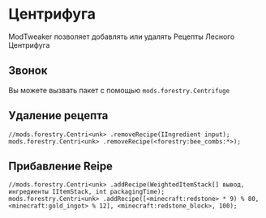 # Центрифуга

ModTweaker позволяет добавлять или удалять Рецепты Лесного Центрифуга

## Звонок

Вы можете вызвать пакет с помощью `mods.forestry.Centrifuge`

## Удаление рецепта

```zenscript
//mods.forestry.Centri<unk> .removeRecipe(IIngredient input);
mods.forestry.Centri<unk> .removeRecipe(<forestry:bee_combs:*>);

```

## Прибавление Reipe

```zenscript
//mods.forestry.Centri<unk> .addRecipe(WeightedItemStack[] вывод, ингредиенты IItemStack, int packagingTime);
mods.forestry.Centri<unk> .addRecipe([<minecraft:redstone> * 9) % 80, <minecraft:gold_ingot> % 12], <minecraft:redstone_block>, 100);
```